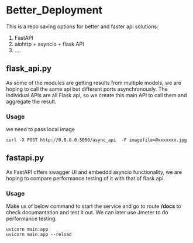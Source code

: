 # Better_Deployment
This is a repo saving options for better and faster api solutions:
1. FastAPI
2. aiohttp + asyncio + flask API
3. ....


## flask_api.py
As some of the modules are getting results from multiple models, we are hoping to call the same api but different ports asynchronously. The individual APIs are all Flask api, so we create this main API to call them and aggregate the result.

### Usage
we need to pass local image
 
```shell
curl -X POST http://0.0.0.0:5000/async_api  -F imagefile=@xxxxxxx.jpg
```

## fastapi.py
As FastAPI offers swagger UI and embeddd asyncio functionality, we are hoping to compare performance testing of it with that of flask api.

### Usage
Make us of below command to start the service and go to route **/docs** to check documantation and test it out. We can later use Jmeter to do performance testing.
 
```shell
uvicorn main:app
uvicorn main:app --reload
```
